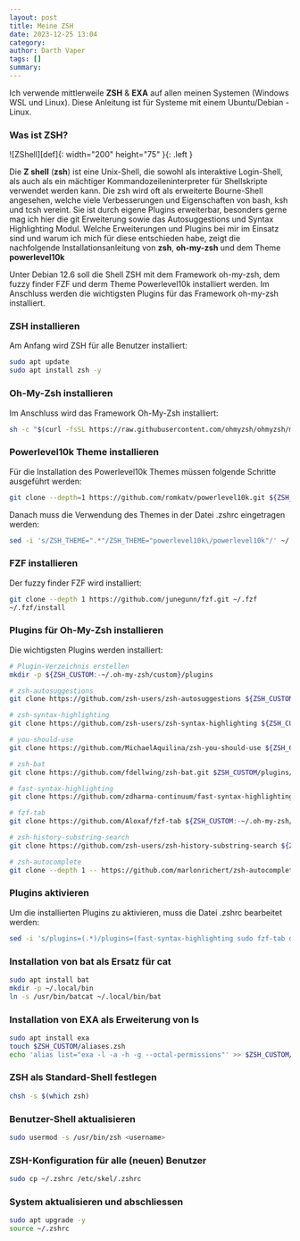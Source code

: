 ```yaml
---
layout: post
title: Meine ZSH
date: 2023-12-25 13:04
category: 
author: Darth Vaper
tags: []
summary: 
---
```


Ich verwende mittlerweile **ZSH** &amp; **EXA** auf allen meinen Systemen (Windows WSL und Linux). Diese Anleitung ist für Systeme mit einem Ubuntu/Debian - Linux. 

### Was ist ZSH?

![ZShell][def]{: width="200" height="75" }{: .left }

Die **Z shell** (**zsh**) ist eine Unix-Shell, die sowohl als interaktive Login-Shell, als auch als ein mächtiger Kommandozeileninterpreter für Shellskripte verwendet werden kann. Die zsh wird oft als erweiterte Bourne-Shell angesehen, welche viele Verbesserungen und Eigenschaften von bash, ksh und tcsh vereint. Sie ist durch eigene Plugins erweiterbar, besonders gerne mag ich hier die git Erweiterung sowie das Autosuggestions und Syntax Highlighting Modul. Welche Erweiterungen und Plugins bei mir im Einsatz sind und warum ich mich für diese entschieden habe, zeigt die nachfolgende Installationsanleitung von **zsh**, **oh-my-zsh** und dem Theme **powerlevel10k**

Unter Debian 12.6 soll die Shell ZSH mit dem Framework oh-my-zsh, dem fuzzy finder FZF und derm Theme Powerlevel10k installiert werden. Im Anschluss werden die wichtigsten Plugins für das Framework oh-my-zsh installiert.

### ZSH installieren

Am Anfang wird ZSH für alle Benutzer installiert:

```bash
sudo apt update
sudo apt install zsh -y
```

### Oh-My-Zsh installieren

Im Anschluss wird das Framework Oh-My-Zsh installiert:

```bash
sh -c "$(curl -fsSL https://raw.githubusercontent.com/ohmyzsh/ohmyzsh/master/tools/install.sh)"
```

### Powerlevel10k Theme installieren

Für die Installation des Powerlevel10k Themes müssen folgende Schritte ausgeführt werden:

```bash
git clone --depth=1 https://github.com/romkatv/powerlevel10k.git ${ZSH_CUSTOM:-$HOME/.oh-my-zsh/custom}/themes/powerlevel10k
```

Danach muss die Verwendung des Themes in der Datei .zshrc eingetragen werden:

```bash
sed -i 's/ZSH_THEME=".*"/ZSH_THEME="powerlevel10k\/powerlevel10k"/' ~/.zshrc
```

### FZF installieren

Der fuzzy finder FZF wird installiert:

```bash
git clone --depth 1 https://github.com/junegunn/fzf.git ~/.fzf
~/.fzf/install
```

### Plugins für Oh-My-Zsh installieren

Die wichtigsten Plugins werden installiert:

```bash
# Plugin-Verzeichnis erstellen
mkdir -p ${ZSH_CUSTOM:-~/.oh-my-zsh/custom}/plugins

# zsh-autosuggestions
git clone https://github.com/zsh-users/zsh-autosuggestions ${ZSH_CUSTOM:-~/.oh-my-zsh/custom}/plugins/zsh-autosuggestions

# zsh-syntax-highlighting
git clone https://github.com/zsh-users/zsh-syntax-highlighting ${ZSH_CUSTOM:-~/.oh-my-zsh/custom}/plugins/zsh-syntax-highlighting

# you-should-use
git clone https://github.com/MichaelAquilina/zsh-you-should-use ${ZSH_CUSTOM:-~/.oh-my-zsh/custom}/plugins/you-should-use

# zsh-bat
git clone https://github.com/fdellwing/zsh-bat.git $ZSH_CUSTOM/plugins/zsh-bat

# fast-syntax-highlighting
git clone https://github.com/zdharma-continuum/fast-syntax-highlighting.git ${ZSH_CUSTOM:-~/.oh-my-zsh/custom}/plugins/fast-syntax-highlighting

# fzf-tab
git clone https://github.com/Aloxaf/fzf-tab ${ZSH_CUSTOM:-~/.oh-my-zsh/custom}/plugins/fzf-tab

# zsh-history-substring-search
git clone https://github.com/zsh-users/zsh-history-substring-search ${ZSH_CUSTOM:-~/.oh-my-zsh/custom}/plugins/zsh-history-substring-search

# zsh-autocomplete
git clone --depth 1 -- https://github.com/marlonrichert/zsh-autocomplete.git ${ZSH_CUSTOM:-~/.oh-my-zsh/custom}/plugins/zsh-autocomplete
```

### Plugins aktivieren

Um die installierten Plugins zu aktivieren, muss die Datei .zshrc bearbeitet werden:

```bash
sed -i 's/plugins=(.*)/plugins=(fast-syntax-highlighting sudo fzf-tab docker docker-compose git you-should-use zsh-autosuggestions zsh-bat zsh-syntax-highlighting zsh-history-substring-search web-search z)/' ~/.zshrc
```

### Installation von bat als Ersatz für cat

```bash
sudo apt install bat
mkdir -p ~/.local/bin
ln -s /usr/bin/batcat ~/.local/bin/bat
```

### Installation von EXA als Erweiterung von ls

```bash
sudo apt install exa
touch $ZSH_CUSTOM/aliases.zsh
echo 'alias list="exa -l -a -h -g --octal-permissions"' >> $ZSH_CUSTOM/aliases.zsh
```

### ZSH als Standard-Shell festlegen

```bash
chsh -s $(which zsh)
```

### Benutzer-Shell aktualisieren

```bash
sudo usermod -s /usr/bin/zsh <username>
```

### ZSH-Konfiguration für alle (neuen) Benutzer

```bash
sudo cp ~/.zshrc /etc/skel/.zshrc
```

### System aktualisieren und abschliessen

```bash
sudo apt upgrade -y
source ~/.zshrc
```

